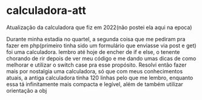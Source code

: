 # calculadora-att
Atualização da calculadora que fiz em 2022(não postei ela aqui na epoca)

Durante minha estadia no quartel, a segunda coisa que me pediram pra fazer em php(primeiro tinha sido um formulário que enviasse via post e get) foi uma calculadora.
lembro até hoje de encher de if e else, o tenente chorando de rir depois de ver meu código e me dando umas dicas de como melhorar e utilizar o switch case pra esse propósito.
Resolvi então fazer mais por nostalgia uma calculadora, só que com meus conhecimentos atuais, a antiga calculadora tinha 120 linhas pelo que me lembro, enquanto essa tá infinitamente mais compacta e legível, além de também utilizar orientação a obj
